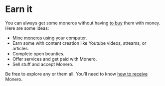 # Earn it

You can always get some moneros without having [to buy](https://www.notion.so/Buy-it-a6e99bc4899f41f588af504656df773b?pvs=21) them with money. Here are some ideas:

- [Mine moneros](https://www.notion.so/Mine-it-fa2724fec9b94a2baf57ff51c172bb90?pvs=21) using your computer.
- Earn some with content creation like Youtube videos, streams, or articles.
- Complete open bounties.
- Offer services and get paid with Monero.
- Sell stuff and accept Monero.

Be free to explore any or them all. You’ll need to know [how to receive](https://www.notion.so/Receive-64a85a124c9849668aaaa46dc509be92?pvs=21) Monero.